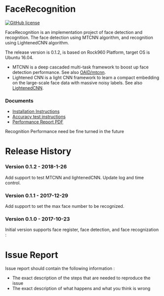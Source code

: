 # FaceRecognition
[![GitHub license](http://dmlc.github.io/img/apache2.svg)](./LICENSE)

FaceRecognition is an implementation project of face detection and  recognition. The face detection using MTCNN algorithm, and recognition using LightenedCNN algorithm. 

The release version is 0.1.2, is based on Rock960 Platform, target OS is Ubuntu 16.04.

* MTCNN is a deep cascaded multi-task framework to boost up face detection performance. See also [OAID/mtcnn](https://github.com/OAID/mtcnn).
* Lightened CNN is a light CNN framework to learn a compact embedding on the large-scale face data with massive noisy labels. See also [LightenedCNN](https://github.com/AlfredXiangWu/face_verification_experiment).

### Documents
* [Installation Instructions](installation.md)
* [Accuracy test instructions](accuracy_test_instruction.md)
* [Performance Report PDF](performance_report.pdf)

Recognition Performance need be fine turned in the future

# Release History

### Version 0.1.2 - 2018-1-26
   
  Add support to test MTCNN and lightenedCNN.
  Update log and time control.

### Version 0.1.1 - 2017-12-29 
   
  Add support to set the max face number to be recognized.

### Version 0.1.0 - 2017-10-23 
   
  Initial version supports face register, face detection, and face recognization : 

# Issue Report
Issue report should contain the following information :

* The exact description of the steps that are needed to reproduce the issue 
* The exact description of what happens and what you think is wrong 

  
